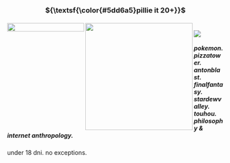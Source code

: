 <br><br>
<h3 align="center">${\textsf{\color{#5dd6a5}pillie it 20+}}$</h3>
<h5 align="left">
<img src="https://files.catbox.moe/rme84q.png" width="179" height="20" align="left"></img>
<img src="https://files.catbox.moe/a3rvnx.png" width="250" height="auto" align="left"></img>  
<img src="https://64.media.tumblr.com/22121a69417e4e2e2d107c988358b082/9912e86be0a4702f-69/s2048x3072/5690dd33d4175e7e87389ce945e14c35322fa522.pnj" width="235" height= "1" align="left"><br> 
<img src="https://komarev.com/ghpvc/?username=fibropilled&base=8000&color=5dd6a5&label=PILLS%20TAKEN:">
<br><br>pokemon.  pizzatower.   antonblast.
<br>finalfantasy. stardewvalley. touhou.
<br>philosophy & internet anthropology.
</h5>under 18 dni. no exceptions. 
<br><br><br><br><br></font>

